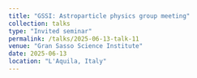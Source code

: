 ```yaml
---
title: "GSSI: Astroparticle physics group meeting"
collection: talks
type: "Invited seminar"
permalink: /talks/2025-06-13-talk-11
venue: "Gran Sasso Science Institute"
date: 2025-06-13
location: "L'Aquila, Italy"
---
```




